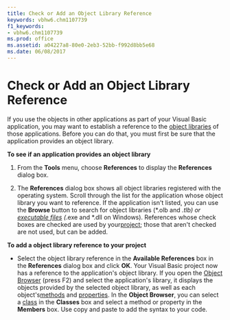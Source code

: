 ```yaml
---
title: Check or Add an Object Library Reference
keywords: vbhw6.chm1107739
f1_keywords:
- vbhw6.chm1107739
ms.prod: office
ms.assetid: a04227a8-80e0-2eb3-52bb-f992d8bb5e68
ms.date: 06/08/2017
---
```



# Check or Add an Object Library Reference

If you use the objects in other applications as part of your Visual Basic application, you may want to establish a reference to the [object libraries](../Glossary/vbe-glossary.md#object-library) of those applications. Before you can do that, you must first be sure that the application provides an object library.

 **To see if an application provides an object library**




1. From the  **Tools** menu, choose **References** to display the **References** dialog box.
    
2. The  **References** dialog box shows all object libraries registered with the operating system. Scroll through the list for the application whose object library you want to reference. If the application isn't listed, you can use the **Browse** button to search for object libraries (*.olb and *.tlb) or [executable files](../Glossary/vbe-glossary.md#executable-file) (*.exe and *.dll on Windows). References whose check boxes are checked are used by your[project](../Glossary/vbe-glossary.md#project); those that aren't checked are not used, but can be added.
    

 **To add a object library reference to your project**


- Select the object library reference in the  **Available References** box in the **References** dialog box and click **OK**. Your Visual Basic project now has a reference to the application's object library. If you open the [Object Browser](../Glossary/vbe-glossary.md#object-browser) (press F2) and select the application's library, it displays the objects provided by the selected object library, as well as each object's[methods](../Glossary/vbe-glossary.md#method) and [properties](../Glossary/vbe-glossary.md#property). In the  **Object Browser**, you can select a [class](../Glossary/vbe-glossary.md#class) in the **Classes** box and select a method or property in the **Members** box. Use copy and paste to add the syntax to your code.
    


